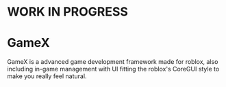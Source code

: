 # WORK IN PROGRESS
# GameX
GameX is a advanced game development framework made for roblox, also including in-game management with UI fitting the roblox's CoreGUI style to make you really feel natural.
